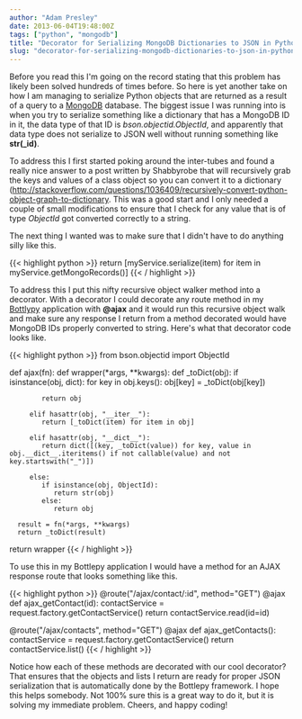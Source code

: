 ```yaml
---
author: "Adam Presley"
date: 2013-06-04T19:48:00Z
tags: ["python", "mongodb"]
title: "Decorator for Serializing MongoDB Dictionaries to JSON in Python"
slug: "decorator-for-serializing-mongodb-dictionaries-to-json-in-python"
---
```


Before you read this I'm going on the record stating that this problem
has likely been solved hundreds of times before. So here is yet another
take on how I am managing to serialize Python objects that are returned
as a result of a query to a [MongoDB](http://www.mongodb.org/) database. The biggest issue I
was running into is when you try to serialize something like a
dictionary that has a MongoDB ID in it, the data type of that ID is
*bson.objectid.ObjectId*, and apparently that data type does not
serialize to JSON well without running something like **str(_id)**.

<!-- excerpt -->

To address this I first started poking around the inter-tubes and found
a really nice answer to a post written by Shabbyrobe that will
recursively grab the keys and values of a class object so you can
convert it to a dictionary
(<http://stackoverflow.com/questions/1036409/recursively-convert-python-object-graph-to-dictionary>.
This was a good start and I only needed a couple of small modifications
to ensure that I check for any value that is of type *ObjectId* got
converted correctly to a string.

The next thing I wanted was to make sure that I didn't have to do
anything silly like this.

{{< highlight python >}}
return [myService.serialize(item) for item in myService.getMongoRecords()]
{{< / highlight >}}

To address this I put this nifty recursive object walker method into a
decorator. With a decorator I could decorate any route method in my
[Bottlypy](http://bottlepy.org/docs/dev/) application with **@ajax** and it would run this recursive
object walk and make sure any response I return from a method decorated
would have MongoDB IDs properly converted to string. Here's what that
decorator code looks like.

{{< highlight python >}}
from bson.objectid import ObjectId

def ajax(fn):
   def wrapper(*args, **kwargs):
      def _toDict(obj):
         if isinstance(obj, dict):
            for key in obj.keys():
               obj[key] = _toDict(obj[key])

            return obj

         elif hasattr(obj, "__iter__"):
            return [_toDict(item) for item in obj]

         elif hasattr(obj, "__dict__"):
            return dict([(key, _toDict(value)) for key, value in obj.__dict__.iteritems() if not callable(value) and not key.startswith("_")])

         else:
            if isinstance(obj, ObjectId):
               return str(obj)
            else:
               return obj

      result = fn(*args, **kwargs)
      return _toDict(result)

   return wrapper
{{< / highlight >}}

To use this in my Bottlepy application I would have a method for an AJAX
response route that looks something like this.

{{< highlight python >}}
@route("/ajax/contact/:id", method="GET")
@ajax
def ajax_getContact(id):
   contactService = request.factory.getContactService()
   return contactService.read(id=id)

@route("/ajax/contacts", method="GET")
@ajax
def ajax_getContacts():
   contactService = request.factory.getContactService()
   return contactService.list()
{{< / highlight >}}

Notice how each of these methods are decorated with our cool decorator?
That ensures that the objects and lists I return are ready for proper
JSON serialization that is automatically done by the Bottlepy framework.
I hope this helps somebody. Not 100% sure this is a great way to do it,
but it is solving my immediate problem. Cheers, and happy coding!
